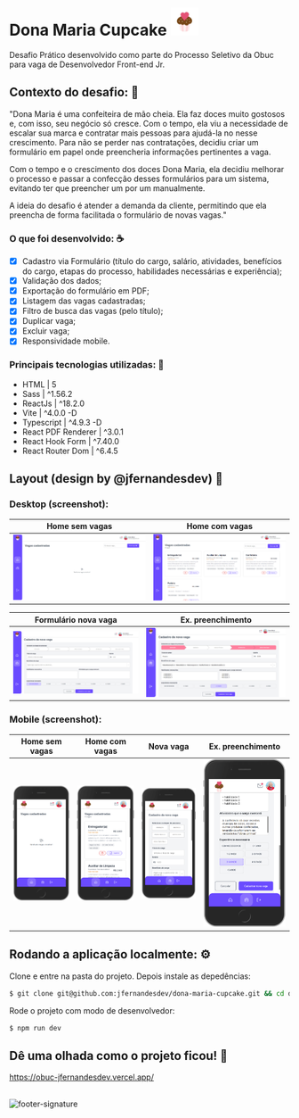 # Dona Maria Cupcake <img src='https://github.com/jfernandesdev/dona-maria-cupcake/blob/0320317227dc3db361d499c33467289a584e99b5/public/favicon.svg' width='50px' />

Desafio Prático desenvolvido como parte do Processo Seletivo da Obuc para vaga de Desenvolvedor Front-end Jr.

## Contexto do desafio: 🧁
"Dona Maria é uma confeiteira de mão cheia. Ela faz doces muito gostosos e, com isso, seu negócio só cresce. Com o tempo, ela viu a necessidade de escalar sua marca e contratar mais pessoas para ajudá-la no nesse crescimento. Para não se perder nas contratações, decidiu criar um formulário em papel onde preencheria informações pertinentes a vaga.

Com o tempo e o crescimento dos doces Dona Maria, ela decidiu melhorar o processo e passar a confecção desses formulários para um sistema, evitando ter que preencher um por um manualmente.

A ideia do desafio é atender a demanda da cliente, permitindo que ela preencha de forma facilitada o formulário de novas vagas."

### O que foi desenvolvido: ☕
- [x] Cadastro via Formulário (título do cargo, salário, atividades, benefícios do cargo, etapas do processo, habilidades necessárias e experiência);
- [x] Validação dos dados;
- [x] Exportação do formulário em PDF;
- [x] Listagem das vagas cadastradas;
- [x] Filtro de busca das vagas (pelo título);
- [x] Duplicar vaga;
- [x] Excluir vaga;
- [x] Responsividade mobile.

### Principais tecnologias utilizadas: 🚀
- HTML | 5
- Sass | ^1.56.2
- ReactJs | ^18.2.0
- Vite | ^4.0.0 -D
- Typescript | ^4.9.3 -D
- React PDF Renderer | ^3.0.1
- React Hook Form | ^7.40.0
- React Router Dom | ^6.4.5

## Layout (design by @jfernandesdev) 🎨

### Desktop (screenshot):

| Home sem vagas | Home com vagas |
| --- | --- |
| <img src="https://github.com/jfernandesdev/dona-maria-cupcake/blob/2be06bfc5bc3a96e0cf4816314ba6a87054294ab/public/layout/dektop-1.png" /> | <img src="https://github.com/jfernandesdev/dona-maria-cupcake/blob/2be06bfc5bc3a96e0cf4816314ba6a87054294ab/public/layout/dektop-4.png" /> | 

| Formulário nova vaga | Ex. preenchimento |
| --- | --- |
| <img src="https://github.com/jfernandesdev/dona-maria-cupcake/blob/2be06bfc5bc3a96e0cf4816314ba6a87054294ab/public/layout/dektop-2.png" /> | <img src="https://github.com/jfernandesdev/dona-maria-cupcake/blob/2be06bfc5bc3a96e0cf4816314ba6a87054294ab/public/layout/dektop-3.png" /> |

### Mobile (screenshot):

| Home sem vagas | Home com vagas | Nova vaga | Ex. preenchimento |
| --- | --- | --- | --- |
| <img src="https://github.com/jfernandesdev/dona-maria-cupcake/blob/2be06bfc5bc3a96e0cf4816314ba6a87054294ab/public/layout/mobile-1.png" width='275px' /> | <img src="https://github.com/jfernandesdev/dona-maria-cupcake/blob/2be06bfc5bc3a96e0cf4816314ba6a87054294ab/public/layout/mobile-4.png" width='275px' /> | <img src="https://github.com/jfernandesdev/dona-maria-cupcake/blob/2be06bfc5bc3a96e0cf4816314ba6a87054294ab/public/layout/mobile2.png" width='275px' /> | <img src="https://github.com/jfernandesdev/dona-maria-cupcake/blob/2be06bfc5bc3a96e0cf4816314ba6a87054294ab/public/layout/mobile-3.png" width='275px' /> |


##  Rodando a aplicação localmente: ⚙

Clone e entre na pasta do projeto. Depois instale as depedências:
```sh
$ git clone git@github.com:jfernandesdev/dona-maria-cupcake.git && cd dona-maria-cupcake && npm install
```

Rode o projeto com modo de desenvolvedor:
```sh
$ npm run dev
```

## Dê uma olhada como o projeto ficou! 👀
https://obuc-jfernandesdev.vercel.app/

<br>

<img src="https://i.ibb.co/Yckq764/footer-signature.png" alt="footer-signature" border="0"  width='400px' />
